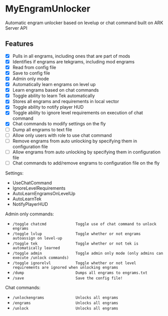 # MyEngramUnlocker
 Automatic engram unlocker based on levelup or chat command built on ARK Server API

## Features
- [x] Pulls in all engrams, including ones that are part of mods
- [x] Identifies if engrams are tekgrams, including mod engrams
- [x] Read from config file
- [x] Save to config file
- [x] Admin only mode
- [x] Automatically learn engrams on level up
- [x] Learn engrams based on chat commands
- [x] Toggle ability to learn Tek automatically
- [x] Stores all engrams and requirements in local vector
- [x] Toggle ability to notify player HUD
- [x] Toggle ability to ignore level requirements on execution of chat command
- [x] Chat commands to modify settings on the fly
- [ ] Dump all engrams to text file
- [ ] Allow only users with role to use chat command
- [ ] Remove engrams from auto unlocking by specifying them in configuration file
- [ ] Allow engrams from auto unlocking by specifying them in configuration file
- [ ] Chat commands to add/remove engrams to configuration file on the fly

Settings:
  - UseChatCommand
  - IgnoreLevelRequirements
  - AutoLearnEngramsOnLevelUp
  - AutoLearnTek
  - NotifyPlayerHUD

Admin only commands:
  - `/toggle chatcmd             Toggle use of chat command to unlock engrams`
  - `/toggle lvlup               Toggle whether or not engrams autoassign on level-up`
  - `/toggle tek                 Toggle whether or not tek is automatically learned`
  - `/toggle admin               Toggle admin only mode (only admins can execute /unlock commands)`
  - `/toggle ignorelvl           Toggle whether or not level requirements are ignored when unlocking engrams`
  - `/dump                       Dumps all engrams to engrams.txt`
  - `/save                       Save the config file!`
  
Chat commands:
  - `/unlockengrams              Unlocks all engrams`
  - `/engrams                    Unlocks all engrams`
  - `/unlock                     Unlocks all engrams`
